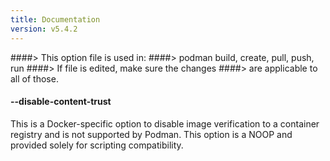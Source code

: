 ```yaml
---
title: Documentation
version: v5.4.2
---
```


####> This option file is used in:
####>   podman build, create, pull, push, run
####> If file is edited, make sure the changes
####> are applicable to all of those.
#### **--disable-content-trust**

This is a Docker-specific option to disable image verification to a container
registry and is not supported by Podman. This option is a NOOP and provided
solely for scripting compatibility.

